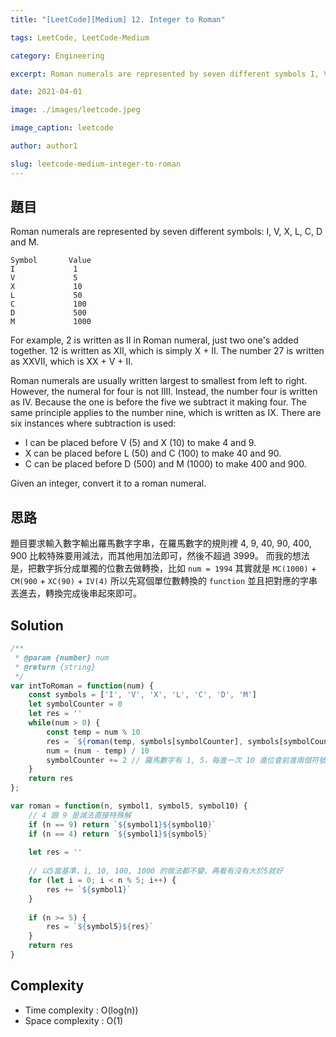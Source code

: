 ```yaml
---
title: "[LeetCode][Medium] 12. Integer to Roman"

tags: LeetCode, LeetCode-Medium

category: Engineering

excerpt: Roman numerals are represented by seven different symbols I, V, X, L, C, D and M.

date: 2021-04-01

image: ./images/leetcode.jpeg

image_caption: leetcode

author: author1

slug: leetcode-medium-integer-to-roman
---
```


## 題目

Roman numerals are represented by seven different symbols: I, V, X, L, C, D and M.

```
Symbol       Value
I             1
V             5
X             10
L             50
C             100
D             500
M             1000
```

For example, 2 is written as II in Roman numeral, just two one's added together. 12 is written as XII, which is simply X + II. The number 27 is written as XXVII, which is XX + V + II.

Roman numerals are usually written largest to smallest from left to right. However, the numeral for four is not IIII. Instead, the number four is written as IV. Because the one is before the five we subtract it making four. The same principle applies to the number nine, which is written as IX. There are six instances where subtraction is used:

- I can be placed before V (5) and X (10) to make 4 and 9. 
- X can be placed before L (50) and C (100) to make 40 and 90. 
- C can be placed before D (500) and M (1000) to make 400 and 900.

Given an integer, convert it to a roman numeral.

## 思路

題目要求輸入數字輸出羅馬數字字串，在羅馬數字的規則裡 4, 9, 40, 90, 400, 900 比較特殊要用減法，而其他用加法即可，然後不超過 3999。
而我的想法是，把數字拆分成單獨的位數去做轉換，比如 `num = 1994` 其實就是 `MC(1000)` + `CM(900` + `XC(90)` + `IV(4)` 
所以先寫個單位數轉換的 `function` 並且把對應的字串丟進去，轉換完成後串起來即可。


## Solution
```javascript
/**
 * @param {number} num
 * @return {string}
 */
var intToRoman = function(num) {
    const symbols = ['I', 'V', 'X', 'L', 'C', 'D', 'M']
    let symbolCounter = 0
    let res = ''
    while(num > 0) {
        const temp = num % 10
        res = `${roman(temp, symbols[symbolCounter], symbols[symbolCounter + 1], symbols[symbolCounter + 2])}${res}`
        num = (num - temp) / 10
        symbolCounter += 2 // 羅馬數字有 1, 5，每進一次 10 進位會前進兩個符號
    }
    return res
};

var roman = function(n, symbol1, symbol5, symbol10) {
    // 4 跟 9 是減法直接特殊解
    if (n == 9) return `${symbol1}${symbol10}`
    if (n == 4) return `${symbol1}${symbol5}`
    
    let res = ''
    
    // 以5當基準，1, 10, 100, 1000 的做法都不變，再看有沒有大於5就好
    for (let i = 0; i < n % 5; i++) {
        res += `${symbol1}`
    }
    
    if (n >= 5) {
        res = `${symbol5}${res}`
    }
    return res
}
```

## Complexity

- Time complexity : O(log(n))
- Space complexity : O(1)